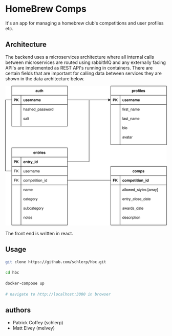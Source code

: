 # HomeBrew Comps

It's an app for managing a homebrew club's competitions and user profiles etc.

## Architecture

The backend uses a microservices architecture where all internal calls between microservices are routed using rabbitMQ and any externally facing API's are implemented as REST API's running in containers. There are certain fields that are important for calling data between services they are shown in the data architecture below.

![HBC ERD](.assets/hbc_erd.svg)

The front end is written in react.

## Usage

```bash
git clone https://github.com/schlerp/hbc.git

cd hbc

docker-compose up

# navigate to http://localhost:3000 in browser
```

## authors

- Patrick Coffey (schlerp)
- Matt Elvey (melvey)
